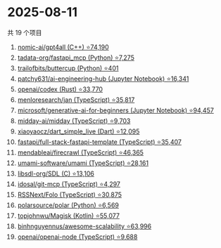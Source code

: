 # 2025-08-11

共 19 个项目

<!-- BEGIN GITHUB -->
<!-- 最后更新时间 2025-08-11 22:12:30 +0800 -->
1. [nomic-ai/gpt4all (C++) ⭐74,190](https://github.com/nomic-ai/gpt4all)
1. [tadata-org/fastapi_mcp (Python) ⭐7,275](https://github.com/tadata-org/fastapi_mcp)
1. [trailofbits/buttercup (Python) ⭐401](https://github.com/trailofbits/buttercup)
1. [patchy631/ai-engineering-hub (Jupyter Notebook) ⭐16,341](https://github.com/patchy631/ai-engineering-hub)
1. [openai/codex (Rust) ⭐33,770](https://github.com/openai/codex)
1. [menloresearch/jan (TypeScript) ⭐35,817](https://github.com/menloresearch/jan)
1. [microsoft/generative-ai-for-beginners (Jupyter Notebook) ⭐94,457](https://github.com/microsoft/generative-ai-for-beginners)
1. [midday-ai/midday (TypeScript) ⭐9,703](https://github.com/midday-ai/midday)
1. [xiaoyaocz/dart_simple_live (Dart) ⭐12,095](https://github.com/xiaoyaocz/dart_simple_live)
1. [fastapi/full-stack-fastapi-template (TypeScript) ⭐35,407](https://github.com/fastapi/full-stack-fastapi-template)
1. [mendableai/firecrawl (TypeScript) ⭐46,365](https://github.com/mendableai/firecrawl)
1. [umami-software/umami (TypeScript) ⭐28,161](https://github.com/umami-software/umami)
1. [libsdl-org/SDL (C) ⭐13,106](https://github.com/libsdl-org/SDL)
1. [idosal/git-mcp (TypeScript) ⭐4,297](https://github.com/idosal/git-mcp)
1. [RSSNext/Folo (TypeScript) ⭐30,875](https://github.com/RSSNext/Folo)
1. [polarsource/polar (Python) ⭐6,569](https://github.com/polarsource/polar)
1. [topjohnwu/Magisk (Kotlin) ⭐55,077](https://github.com/topjohnwu/Magisk)
1. [binhnguyennus/awesome-scalability ⭐63,996](https://github.com/binhnguyennus/awesome-scalability)
1. [openai/openai-node (TypeScript) ⭐9,688](https://github.com/openai/openai-node)
<!-- END GITHUB -->